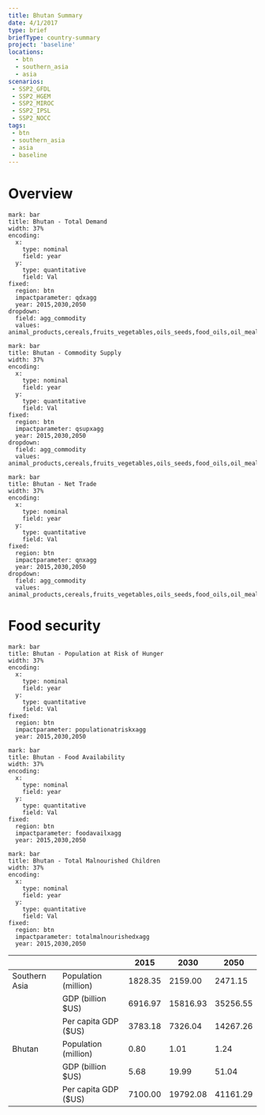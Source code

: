 ```yaml
---
title: Bhutan Summary
date: 4/1/2017
type: brief
briefType: country-summary
project: 'baseline'
locations:
  - btn
  - southern_asia
  - asia
scenarios:
 - SSP2_GFDL
 - SSP2_HGEM
 - SSP2_MIROC
 - SSP2_IPSL
 - SSP2_NOCC
tags:
 - btn
 - southern_asia
 - asia
 - baseline
---
```

# Overview 

```chart
mark: bar
title: Bhutan - Total Demand
width: 37%
encoding:
  x:
    type: nominal
    field: year
  y:
    type: quantitative
    field: Val
fixed:
  region: btn
  impactparameter: qdxagg
  year: 2015,2030,2050
dropdown:
  field: agg_commodity
  values: animal_products,cereals,fruits_vegetables,oils_seeds,food_oils,oil_meals,other,pulses,roots_tubers,sugar
```

```chart
mark: bar
title: Bhutan - Commodity Supply
width: 37%
encoding:
  x:
    type: nominal
    field: year
  y:
    type: quantitative
    field: Val
fixed:
  region: btn
  impactparameter: qsupxagg
  year: 2015,2030,2050
dropdown:
  field: agg_commodity
  values: animal_products,cereals,fruits_vegetables,oils_seeds,food_oils,oil_meals,other,pulses,roots_tubers,sugar
```

```chart
mark: bar
title: Bhutan - Net Trade
width: 37%
encoding:
  x:
    type: nominal
    field: year
  y:
    type: quantitative
    field: Val
fixed:
  region: btn
  impactparameter: qnxagg
  year: 2015,2030,2050
dropdown:
  field: agg_commodity
  values: animal_products,cereals,fruits_vegetables,oils_seeds,food_oils,oil_meals,other,pulses,roots_tubers,sugar
```

# Food security

```chart
mark: bar
title: Bhutan - Population at Risk of Hunger
width: 37%
encoding:
  x:
    type: nominal
    field: year
  y:
    type: quantitative
    field: Val
fixed:
  region: btn
  impactparameter: populationatriskxagg
  year: 2015,2030,2050
```

```chart
mark: bar
title: Bhutan - Food Availability
width: 37%
encoding:
  x:
    type: nominal
    field: year
  y:
    type: quantitative
    field: Val
fixed:
  region: btn
  impactparameter: foodavailxagg
  year: 2015,2030,2050
```

```chart
mark: bar
title: Bhutan - Total Malnourished Children
width: 37%
encoding:
  x:
    type: nominal
    field: year
  y:
    type: quantitative
    field: Val
fixed:
  region: btn
  impactparameter: totalmalnourishedxagg
  year: 2015,2030,2050
```

|   |   | 2015 | 2030 | 2050 |
|---|---|---|---|---|
| Southern Asia | Population (million) | 1828.35 | 2159.00 | 2471.15 |
|  | GDP (billion $US) | 6916.97 | 15816.93 | 35256.55 |
|  | Per capita GDP ($US) | 3783.18 | 7326.04 | 14267.26 |
| Bhutan | Population (million) | 0.80 | 1.01 | 1.24 |
|  | GDP (billion $US) | 5.68 | 19.99 | 51.04 |
|  | Per capita GDP ($US) | 7100.00| 19792.08| 41161.29|